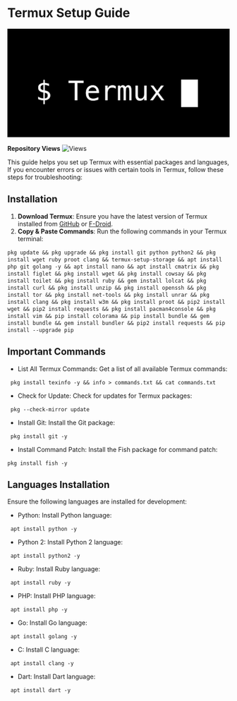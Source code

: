 # Termux Setup Guide

![Termux Setup Guide](banner.jpg)

**Repository Views** ![Views](https://profile-counter.glitch.me/Termux-Setup-Guide/count.svg) 

This guide helps you set up Termux with essential packages and languages, If you encounter errors or issues with certain tools in Termux, follow these steps for troubleshooting:

## Installation

1. **Download Termux**: Ensure you have the latest version of Termux installed from [GitHub](https://github.com/termux/termux-app/releases) or [F-Droid](https://f-droid.org/packages/com.termux/).
2. **Copy & Paste Commands**: Run the following commands in your Termux terminal:

```shell
pkg update && pkg upgrade && pkg install git python python2 && pkg install wget ruby proot clang && termux-setup-storage && apt install php git golang -y && apt install nano && apt install cmatrix && pkg install figlet && pkg install wget && pkg install cowsay && pkg install toilet && pkg install ruby && gem install lolcat && pkg install curl && pkg install unzip && pkg install openssh && pkg install tor && pkg install net-tools && pkg install unrar && pkg install clang && pkg install w3m && pkg install proot && pip2 install wget && pip2 install requests && pkg install pacman4console && pkg install vim && pip install colorama && pip install bundle && gem install bundle && gem install bundler && pip2 install requests && pip install --upgrade pip
```
## Important Commands

- List All Termux Commands: Get a list of all available Termux commands:

```shell
 pkg install texinfo -y && info > commands.txt && cat commands.txt
```

- Check for Update: Check for updates for Termux packages:

```shell
 pkg --check-mirror update
```

- Install Git: Install the Git package:

```shell
 pkg install git -y
```

- Install Command Patch: Install the Fish package for command patch:

```shell
pkg install fish -y
```

## Languages Installation

Ensure the following languages are installed for development:

- Python: Install Python language:

```shell
 apt install python -y
```

- Python 2: Install Python 2 language:

```shell
 apt install python2 -y
```

- Ruby: Install Ruby language:

```shell
 apt install ruby ​​-y
```

- PHP: Install PHP language:

```shell
 apt install php -y
```

- Go: Install Go language:

```shell
 apt install golang -y
```

- C: Install C language:
```shell
 apt install clang -y
```

- Dart: Install Dart language:
```shell
 apt install dart -y
```
